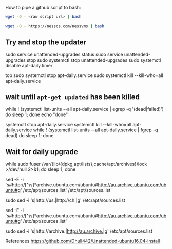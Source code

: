 How to pipe a github script to bash:

```bash
wget -O - <raw script url> | bash

wget -O - https://nesscs.com/nessvms | bash
```

## Try and stop the updater
sudo service unattended-upgrades status
sudo service unattended-upgrades stop
sudo systemctl stop unattended-upgrades
sudo systemctl disable apt-daily.timer


top
sudo systemctl stop apt-daily.service
sudo systemctl kill --kill-who=all apt-daily.service
## wait until `apt-get updated` has been killed
while ! (systemctl list-units --all apt-daily.service | egrep -q '(dead|failed)')
do
  sleep 1;
done
echo "done"





systemctl stop apt-daily.service
systemctl kill --kill-who=all apt-daily.service
while ! (systemctl list-units --all apt-daily.service | fgrep -q dead)
do
  sleep 1;
done

## Wait for daily upgrade
while sudo fuser /var/{lib/{dpkg,apt/lists},cache/apt/archives}/lock >/dev/null 2>&1; do sleep 1; done

sed -E -i 's#http://[^\s]*archive\.ubuntu\.com/ubuntu#http://au.archive.ubuntu.com/ubuntu#g' /etc/apt/sources.list' /etc/apt/sources.list'

sudo sed -i 's|http://us.|http://ch.|g' /etc/apt/sources.list

sed -E -i 's#http://[^\s]*archive\.ubuntu\.com/ubuntu#http://au.archive.ubuntu.com/ubuntu#g' /etc/apt/sources.list'


sudo sed -i 's|http://archive.|http://au.archive.|g' /etc/apt/sources.list

References
https://github.com/Dhull442/Unattended-ubuntu16.04-install
